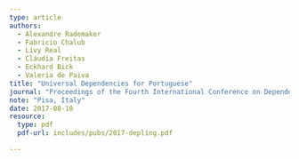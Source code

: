 ```yaml
---
type: article
authors:
  - Alexandre Rademaker
  - Fabricio Chalub
  - Livy Real
  - Cláudia Freitas
  - Eckhard Bick
  - Valeria de Paiva
title: "Universal Dependencies for Portuguese"
journal: "Proceedings of the Fourth International Conference on Dependency Linguistics (Depling 2017)"
note: "Pisa, Italy"
date: 2017-08-10
resource:
  type: pdf
  pdf-url: includes/pubs/2017-depling.pdf

---
```

